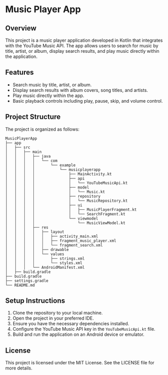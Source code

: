 # Music Player App

## Overview
This project is a music player application developed in Kotlin that integrates with the YouTube Music API. The app allows users to search for music by title, artist, or album, display search results, and play music directly within the application.

## Features
- Search music by title, artist, or album.
- Display search results with album covers, song titles, and artists.
- Play music directly within the app.
- Basic playback controls including play, pause, skip, and volume control.

## Project Structure
The project is organized as follows:

```
MusicPlayerApp
├── app
│   ├── src
│   │   ├── main
│   │   │   ├── java
│   │   │   │   └── com
│   │   │   │       └── example
│   │   │   │           └── musicplayerapp
│   │   │   │               ├── MainActivity.kt
│   │   │   │               ├── api
│   │   │   │               │   └── YouTubeMusicApi.kt
│   │   │   │               ├── model
│   │   │   │               │   └── Music.kt
│   │   │   │               ├── repository
│   │   │   │               │   └── MusicRepository.kt
│   │   │   │               ├── ui
│   │   │   │               │   ├── MusicPlayerFragment.kt
│   │   │   │               │   └── SearchFragment.kt
│   │   │   │               └── viewmodel
│   │   │   │                   └── MusicViewModel.kt
│   │   │   ├── res
│   │   │   │   ├── layout
│   │   │   │   │   ├── activity_main.xml
│   │   │   │   │   ├── fragment_music_player.xml
│   │   │   │   │   └── fragment_search.xml
│   │   │   │   ├── drawable
│   │   │   │   └── values
│   │   │   │       ├── strings.xml
│   │   │   │       └── styles.xml
│   │   │   └── AndroidManifest.xml
│   ├── build.gradle
├── build.gradle
├── settings.gradle
└── README.md
```

## Setup Instructions
1. Clone the repository to your local machine.
2. Open the project in your preferred IDE.
3. Ensure you have the necessary dependencies installed.
4. Configure the YouTube Music API key in the `YouTubeMusicApi.kt` file.
5. Build and run the application on an Android device or emulator.

## License
This project is licensed under the MIT License. See the LICENSE file for more details.